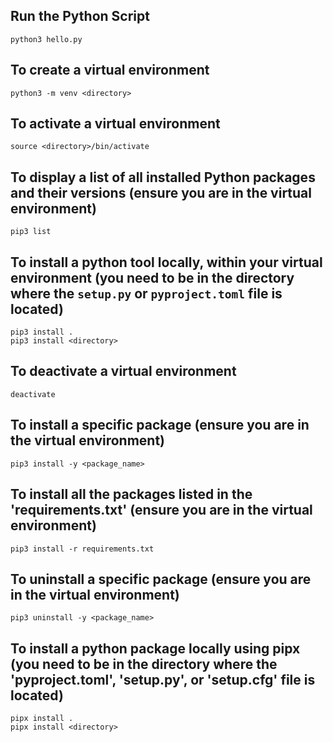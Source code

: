 ## Run the Python Script
    python3 hello.py

## To create a virtual environment
    python3 -m venv <directory>

## To activate a virtual environment
    source <directory>/bin/activate

## To display a list of all installed Python packages and their versions (ensure you are in the virtual environment)
    pip3 list

## To install a python tool locally, within your virtual environment (you need to be in the directory where the `setup.py` or `pyproject.toml` file is located)
    pip3 install .
    pip3 install <directory>

## To deactivate a virtual environment
    deactivate

## To install a specific package (ensure you are in the virtual environment)
    pip3 install -y <package_name>

## To install all the packages listed in the 'requirements.txt' (ensure you are in the virtual environment)
    pip3 install -r requirements.txt
    
## To uninstall a specific package (ensure you are in the virtual environment)
    pip3 uninstall -y <package_name>

## To install a python package locally using pipx (you need to be in the directory where the 'pyproject.toml', 'setup.py', or 'setup.cfg' file is located)
    pipx install .
    pipx install <directory>
